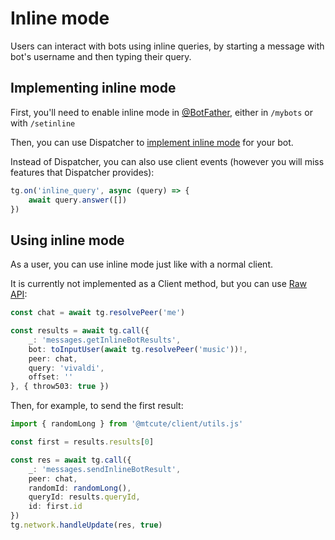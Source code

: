 # Inline mode

Users can interact with bots using inline queries, by starting
a message with bot's username and then typing their query.

## Implementing inline mode

First, you'll need to enable inline mode in [@BotFather](https://t.me/botfather),
either in `/mybots` or with `/setinline`

Then, you can use Dispatcher to [implement inline mode](../dispatcher/inline-mode.html)
for your bot.

Instead of Dispatcher, you can also use client events (however you will miss
features that Dispatcher provides):

```ts
tg.on('inline_query', async (query) => {
    await query.answer([])
})
```

## Using inline mode

As a user, you can use inline mode just like with a normal client.

It is currently not implemented as a Client method, but you can use
[Raw API](raw-api.html):

```ts
const chat = await tg.resolvePeer('me')

const results = await tg.call({
    _: 'messages.getInlineBotResults',
    bot: toInputUser(await tg.resolvePeer('music'))!,
    peer: chat,
    query: 'vivaldi',
    offset: ''
}, { throw503: true })
```

Then, for example, to send the first result:

```ts
import { randomLong } from '@mtcute/client/utils.js'

const first = results.results[0]

const res = await tg.call({
    _: 'messages.sendInlineBotResult',
    peer: chat,
    randomId: randomLong(),
    queryId: results.queryId,
    id: first.id
})
tg.network.handleUpdate(res, true)
```
